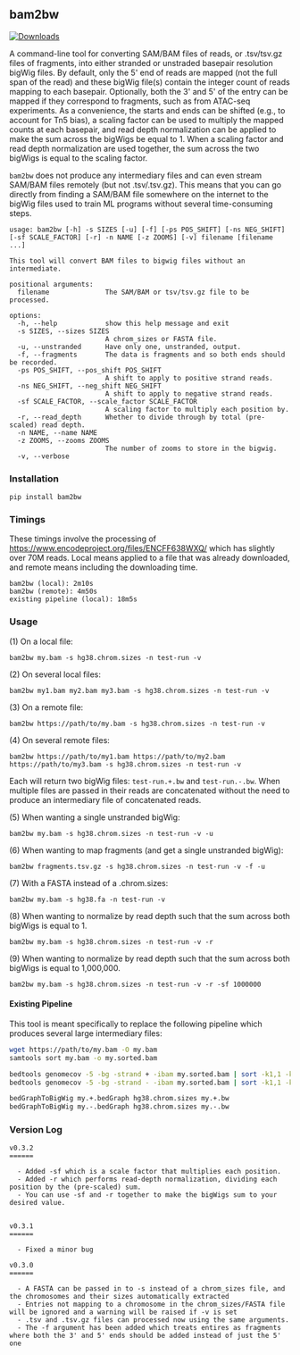 ## bam2bw

[![Downloads](https://static.pepy.tech/badge/bam2bw)](https://pepy.tech/project/bam2bw)

A command-line tool for converting SAM/BAM files of reads, or .tsv/tsv.gz files of fragments, into either stranded or unstraded basepair resolution bigWig files. By default, only the 5' end of reads are mapped (not the full span of the read) and these bigWig file(s) contain the integer count of reads mapping to each basepair. Optionally, both the 3' and 5' of the entry can be mapped if they correspond to fragments, such as from ATAC-seq experiments. As a convenience, the starts and ends can be shifted (e.g., to account for Tn5 bias), a scaling factor can be used to multiply the mapped counts at each basepair, and read depth normalization can be applied to make the sum across the bigWigs be equal to 1. When a scaling factor and read depth normalization are used together, the sum across the two bigWigs is equal to the scaling factor.

`bam2bw` does not produce any intermediary files and can even stream SAM/BAM files remotely (but not .tsv/.tsv.gz). This means that you can go directly from finding a SAM/BAM file somewhere on the internet to the bigWig files used to train ML programs without several time-consuming steps.

```
usage: bam2bw [-h] -s SIZES [-u] [-f] [-ps POS_SHIFT] [-ns NEG_SHIFT] [-sf SCALE_FACTOR] [-r] -n NAME [-z ZOOMS] [-v] filename [filename ...]

This tool will convert BAM files to bigwig files without an intermediate.

positional arguments:
  filename              The SAM/BAM or tsv/tsv.gz file to be processed.

options:
  -h, --help            show this help message and exit
  -s SIZES, --sizes SIZES
                        A chrom_sizes or FASTA file.
  -u, --unstranded      Have only one, unstranded, output.
  -f, --fragments       The data is fragments and so both ends should be recorded.
  -ps POS_SHIFT, --pos_shift POS_SHIFT
                        A shift to apply to positive strand reads.
  -ns NEG_SHIFT, --neg_shift NEG_SHIFT
                        A shift to apply to negative strand reads.
  -sf SCALE_FACTOR, --scale_factor SCALE_FACTOR
                        A scaling factor to multiply each position by.
  -r, --read_depth      Whether to divide through by total (pre-scaled) read depth.
  -n NAME, --name NAME
  -z ZOOMS, --zooms ZOOMS
                        The number of zooms to store in the bigwig.
  -v, --verbose
```

### Installation

`pip install bam2bw`

### Timings

These timings involve the processing of https://www.encodeproject.org/files/ENCFF638WXQ/ which has slightly over 70M reads. Local means applied to a file that was already downloaded, and remote means including the downloading time.

```
bam2bw (local): 2m10s
bam2bw (remote): 4m50s
existing pipeline (local): 18m5s
```

### Usage

(1) On a local file:

`bam2bw my.bam -s hg38.chrom.sizes -n test-run -v`

(2) On several local files:

`bam2bw my1.bam my2.bam my3.bam -s hg38.chrom.sizes -n test-run -v`

(3) On a remote file:

`bam2bw https://path/to/my.bam -s hg38.chrom.sizes -n test-run -v`

(4) On several remote files:

`bam2bw https://path/to/my1.bam https://path/to/my2.bam https://path/to/my3.bam -s hg38.chrom.sizes -n test-run -v`

Each will return two bigWig files: `test-run.+.bw` and `test-run.-.bw`. When multiple files are passed in their reads are concatenated without the need to produce an intermediary file of concatenated reads.

(5) When wanting a single unstranded bigWig:

`bam2bw my.bam -s hg38.chrom.sizes -n test-run -v -u`

(6) When wanting to map fragments (and get a single unstranded bigWig):

`bam2bw fragments.tsv.gz -s hg38.chrom.sizes -n test-run -v -f -u`

(7) With a FASTA instead of a .chrom.sizes:

`bam2bw my.bam -s hg38.fa -n test-run -v`

(8) When wanting to normalize by read depth such that the sum across both bigWigs is equal to 1.

`bam2bw my.bam -s hg38.chrom.sizes -n test-run -v -r`

(9) When wanting to normalize by read depth such that the sum across both bigWigs is equal to 1,000,000.

`bam2bw my.bam -s hg38.chrom.sizes -n test-run -v -r -sf 1000000`


#### Existing Pipeline

This tool is meant specifically to replace the following pipeline which produces several large intermediary files:

```bash
wget https://path/to/my.bam -O my.bam
samtools sort my.bam -o my.sorted.bam

bedtools genomecov -5 -bg -strand + -ibam my.sorted.bam | sort -k1,1 -k2,2n > my.+.bedGraph
bedtools genomecov -5 -bg -strand - -ibam my.sorted.bam | sort -k1,1 -k2,2n > my.-.bedGraph

bedGraphToBigWig my.+.bedGraph hg38.chrom.sizes my.+.bw
bedGraphToBigWig my.-.bedGraph hg38.chrom.sizes my.-.bw
```

### Version Log

```
v0.3.2
======

  - Added -sf which is a scale factor that multiplies each position.
  - Added -r which performs read-depth normalization, dividing each position by the (pre-scaled) sum.
  - You can use -sf and -r together to make the bigWigs sum to your desired value.


v0.3.1
======

  - Fixed a minor bug

v0.3.0
======

  - A FASTA can be passed in to -s instead of a chrom_sizes file, and the chromosomes and their sizes automatically extracted
  - Entries not mapping to a chromosome in the chrom_sizes/FASTA file will be ignored and a warning will be raised if -v is set
  - .tsv and .tsv.gz files can processed now using the same arguments.
  - The -f argument has been added which treats entires as fragments where both the 3' and 5' ends should be added instead of just the 5' one

```
